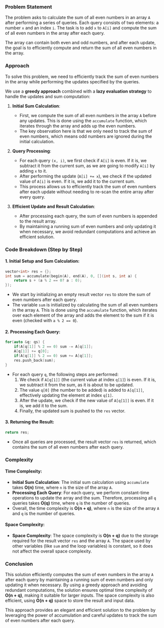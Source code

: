 ### Problem Statement

The problem asks to calculate the sum of all even numbers in an array `A` after performing a series of queries. Each query consists of two elements: a number `x` and an index `i`. The task is to add `x` to `A[i]` and compute the sum of all even numbers in the array after each query.

The array can contain both even and odd numbers, and after each update, the goal is to efficiently compute and return the sum of all even numbers in the array.

### Approach

To solve this problem, we need to efficiently track the sum of even numbers in the array while performing the updates specified by the queries.

We use a **greedy approach** combined with a **lazy evaluation strategy** to handle the updates and sum computation:

1. **Initial Sum Calculation**:
   - First, we compute the sum of all even numbers in the array `A` before any updates. This is done using the `accumulate` function, which iterates through the array and adds up the even numbers.
   - The key observation here is that we only need to track the sum of even numbers, which means odd numbers are ignored during the initial calculation.

2. **Query Processing**:
   - For each query `(x, i)`, we first check if `A[i]` is even. If it is, we subtract it from the current sum, as we are going to modify `A[i]` by adding `x` to it.
   - After performing the update (`A[i] += x`), we check if the updated value of `A[i]` is even. If it is, we add it to the current sum.
   - This process allows us to efficiently track the sum of even numbers after each update without needing to re-scan the entire array after every query.

3. **Efficient Update and Result Calculation**:
   - After processing each query, the sum of even numbers is appended to the result array.
   - By maintaining a running sum of even numbers and only updating it when necessary, we avoid redundant computations and achieve an efficient solution.

### Code Breakdown (Step by Step)

#### 1. **Initial Setup and Sum Calculation**:
```cpp
vector<int> res = {};
int sum = accumulate(begin(A), end(A), 0, [](int s, int a) {
    return s + (a % 2 == 0? a : 0);
});
```
- We start by initializing an empty result vector `res` to store the sum of even numbers after each query.
- The variable `sum` is initialized by calculating the sum of all even numbers in the array `A`. This is done using the `accumulate` function, which iterates over each element of the array and adds the element to the sum if it is even (checked with `a % 2 == 0`).

#### 2. **Processing Each Query**:
```cpp
for(auto &q: qs) {
    if(A[q[1]] % 2 == 0) sum -= A[q[1]];
    A[q[1]] += q[0];
    if(A[q[1]] % 2 == 0) sum += A[q[1]];
    res.push_back(sum);
}
```
- For each query `q`, the following steps are performed:
  1. We check if `A[q[1]]` (the current value at index `q[1]`) is even. If it is, we subtract it from the sum, as it is about to be updated.
  2. The value `q[0]` (the number to be added) is added to `A[q[1]]`, effectively updating the element at index `q[1]`.
  3. After the update, we check if the new value of `A[q[1]]` is even. If it is, we add it to the sum.
  4. Finally, the updated sum is pushed to the `res` vector.

#### 3. **Returning the Result**:
```cpp
return res;
```
- Once all queries are processed, the result vector `res` is returned, which contains the sum of all even numbers after each query.

### Complexity

#### Time Complexity:
- **Initial Sum Calculation**: The initial sum calculation using `accumulate` takes **O(n)** time, where `n` is the size of the array `A`.
- **Processing Each Query**: For each query, we perform constant-time operations to update the array and the sum. Therefore, processing all `q` queries takes **O(q)** time, where `q` is the number of queries.
- Overall, the time complexity is **O(n + q)**, where `n` is the size of the array `A` and `q` is the number of queries.

#### Space Complexity:
- **Space Complexity**: The space complexity is **O(n + q)** due to the storage required for the result vector `res` and the array `A`. The space used by other variables (like `sum` and the loop variables) is constant, so it does not affect the overall space complexity.

### Conclusion

This solution efficiently computes the sum of even numbers in the array `A` after each query by maintaining a running sum of even numbers and only updating it when necessary. By using a greedy approach and avoiding redundant computations, the solution ensures optimal time complexity of **O(n + q)**, making it suitable for larger inputs. The space complexity is also efficient, using **O(n + q)** space to store the result and input data.

This approach provides an elegant and efficient solution to the problem by leveraging the power of accumulation and careful updates to track the sum of even numbers after each query.